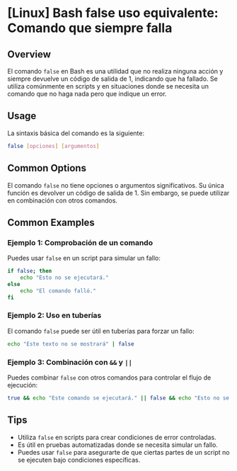 # [Linux] Bash false uso equivalente: Comando que siempre falla

## Overview
El comando `false` en Bash es una utilidad que no realiza ninguna acción y siempre devuelve un código de salida de 1, indicando que ha fallado. Se utiliza comúnmente en scripts y en situaciones donde se necesita un comando que no haga nada pero que indique un error.

## Usage
La sintaxis básica del comando es la siguiente:

```bash
false [opciones] [argumentos]
```

## Common Options
El comando `false` no tiene opciones o argumentos significativos. Su única función es devolver un código de salida de 1. Sin embargo, se puede utilizar en combinación con otros comandos.

## Common Examples

### Ejemplo 1: Comprobación de un comando
Puedes usar `false` en un script para simular un fallo:

```bash
if false; then
    echo "Esto no se ejecutará."
else
    echo "El comando falló."
fi
```

### Ejemplo 2: Uso en tuberías
El comando `false` puede ser útil en tuberías para forzar un fallo:

```bash
echo "Este texto no se mostrará" | false
```

### Ejemplo 3: Combinación con `&&` y `||`
Puedes combinar `false` con otros comandos para controlar el flujo de ejecución:

```bash
true && echo "Este comando se ejecutará." || false && echo "Esto no se ejecutará."
```

## Tips
- Utiliza `false` en scripts para crear condiciones de error controladas.
- Es útil en pruebas automatizadas donde se necesita simular un fallo.
- Puedes usar `false` para asegurarte de que ciertas partes de un script no se ejecuten bajo condiciones específicas.